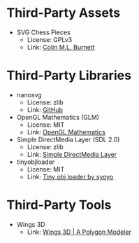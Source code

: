 # Third-Party Assets

- SVG Chess Pieces
    - License: GPLv3
    - Link: [Colin M.L. Burnett](https://en.wikipedia.org/wiki/User:Cburnett)

# Third-Party Libraries

- nanosvg
    - License: zlib
    - Link: [GitHub](https://github.com/memononen/nanosvg)
- OpenGL Mathematics (GLM)
    - License: MIT
    - Link: [OpenGL Mathematics](https://glm.g-truc.net/0.9.8/index.html)
- Simple DirectMedia Layer (SDL 2.0)
    - License: zlib
    - Link: [Simple DirectMedia Layer](https://www.libsdl.org)
- tinyobjloader
    - License: MIT
    - Link: [Tiny obj loader by syoyo](http://syoyo.github.io/tinyobjloader/)

# Third-Party Tools
- Wings 3D
    - Link: [Wings 3D | A Polygon Modeler](http://www.wings3d.com/)
